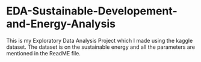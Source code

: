 # EDA-Sustainable-Developement-and-Energy-Analysis
This is my Exploratory Data Analysis Project which I made using the kaggle dataset. The dataset is on the sustainable energy and all the parameters are mentioned in the ReadME file.
